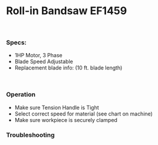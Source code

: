 # Roll-in Bandsaw EF1459

&nbsp;
&nbsp;

### Specs:

  - 1HP Motor, 3 Phase
  - Blade Speed Adjustable
  - Replacement blade info: (10 ft. blade length)

&nbsp;
&nbsp;
  
### Operation

  - Make sure Tension Handle is Tight
  - Select correct speed for material (see chart on machine)
  - Make sure workpiece is securely clamped
  
### Troubleshooting



&nbsp;
&nbsp;
